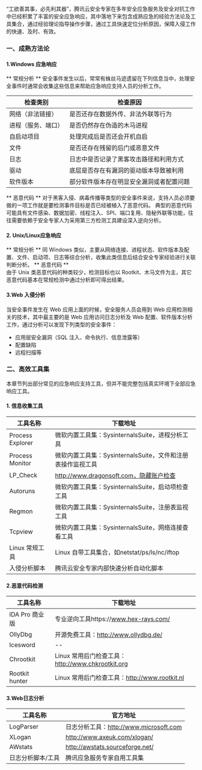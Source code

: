 “工欲善其事，必先利其器”，腾讯云安全专家在多年安全应急服务及安全对抗工作中已经积累了丰富的安全应急响应，其中落地下来包含成熟应急的经验方法论及工具集合，通过经验理论指导操作步骤，通过工具快速定位分析原因，保障入侵工作的快速、及时、有效。
### 一、成熟方法论
#### 1.Windows 应急响应
** 常规分析 **
安全事件发生以后，常常有蛛丝马迹遗留在下列信息当中，处理安全事件时通常会收集这些信息来帮助应急响应支持人员的分析工作。

检查类别	| 检查原因
---|--- 
网络（非法链接）		|是否还存在数据外传、非法外联等行为
进程（服务、端口）	|	是否仍然存在伪造的木马进程
自启动项目		|处理完成后是否还会开机自启
文件		|是否还存在残留的后门或恶意文件
日志		|日志中是否记录了黑客攻击路径和利用方式
驱动	|	底层是否存在有漏洞的驱动版本导致被利用
软件版本		|部分软件版本存在明显安全漏洞或者配置问题

** 恶意代码 **
对于黑客入侵、病毒传播等类型的安全事件来说，支持人员必须要做的一项工作就是要检测事件目标是否已经被植入了恶意代码。
典型的恶意代码可能具有文件感染、数据加密、线程注入、SPI、端口复用、隐秘外联等功能，往往需要依赖于安全专家人为采用第三方检测工具建设深入逆向分析。

####  2. Unix/Linux应急响应
**  常规分析 ** 
同 Windows 类似，主要从网络连接、进程状态、软件版本及配置、文件、启动项、日志等综合分析，收集此类信息后结合安全专家经验进行关联判断分析。
**  恶意代码 **  
由于 Unix 类恶意代码的种类较少，检测目标也以 Rootkit、木马文件为主，其它恶意代码基本在常规检测中通过分析即可得出结果。

####  3.Web 入侵分析
当安全事件发生在 Web 应用上面的时候，安全服务人员会用到 Web 应用检测相关的技术，其中最主要的是 Web 应用访问日志分析及 Web 配置、软件版本分析工作，通过分析可以发现下列类型的安全事件：
- 应用层安全漏洞（SQL 注入、命令执行、信息泄露等）
- 配置缺陷
- 远程扫描等



### 二、高效工具集
本章节列出部分常见的应急响应支持工具，但并不能完整包括真实环境下全部应急响应工具。
#### 1. 信息收集工具

工具名称	|下载地址
---|--- 
Process Explorer	| 微软内置工具集：SysinternalsSuite，进程分析工具
Process Monitor 	|	微软内置工具集：SysinternalsSuite，文件和注册表操作监视工具
LP_Check	|	http://www.dragonsoft.com，隐藏账户检查
Autoruns		|微软内置工具集：SysinternalsSuite，启动项检查工具
Regmon		|微软内置工具集：SysinternalsSuite，注册表监视工具
Tcpview		|微软内置工具集：SysinternalsSuite，网络连接查看工具
Linux 常规工具	|	Linux 自带工具集合，如netstat/ps/ls/nc/iftop
入侵分析脚本	|	腾讯云安全专家内部快速分析自动化脚本

#### 2.恶意代码检测
工具名称	|下载地址
---|--- 
IDA Pro 商业版|	专业逆向工具https://www.hex-rays.com/
OllyDbg	|开源免费工具：http://www.ollydbg.de/
Icesword |	--
Chrootkit	| Linux 常用后门检查工具：http://www.chkrootkit.org
Rootkit hunter |	Linux 常用后门检查工具：http://www.rootkit.nl
#### 3.Web日志分析
工具名称 |	官方地址
---|--- 
LogParser	 |日志分析工具：http://www.microsoft.com
XLogan |	http://www.axeuk.com/xlogan/
AWstats |	http://awstats.sourceforge.net/
日志分析脚本/工具 |	腾讯应急服务专家自用工具集